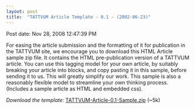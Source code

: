 ```yaml
---
layout: post
title:  "TATTVUM Article Template - 0.1 - (2002-06-23)"
---
```


Post date: Nov 28, 2008 12:47:39 PM

For easing the article submission and the formatting of it for publication in the TATTVUM site, we encourage you to download this HTML Article sample zip file. It contains the HTML pre-publication version of a TATTVUM article. You can use this tagging model for your own article, by suitably breaking your article into blocks, and copy pasting it in this sample, before sending it to us. This will greatly simplify our work. This sample is also a reasonably flexible model to streamline your own thinking process. (Includes a sample article as HTML and embedded css).

*Download the template:* [TATTVUM-Article-0.1-Sample.zip](https://tattvum.com/PoPPs/TArticle/TATTVUM-Article-0.1-Sample.zip) (~5k)

